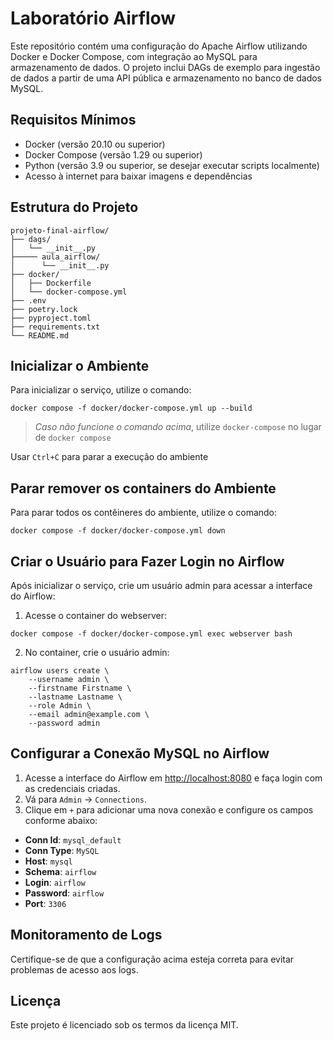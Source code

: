 # Laboratório Airflow

Este repositório contém uma configuração do Apache Airflow utilizando Docker e Docker Compose, com integração ao MySQL para armazenamento de dados. O projeto inclui DAGs de exemplo para ingestão de dados a partir de uma API pública e armazenamento no banco de dados MySQL.

## Requisitos Mínimos

- Docker (versão 20.10 ou superior)
- Docker Compose (versão 1.29 ou superior)
- Python (versão 3.9 ou superior, se desejar executar scripts localmente)
- Acesso à internet para baixar imagens e dependências

## Estrutura do Projeto

```
projeto-final-airflow/
├── dags/
│   └── __init__.py
├───── aula_airflow/
│      └── __init__.py
├── docker/
│   ├── Dockerfile
│   └── docker-compose.yml
├── .env
├── poetry.lock
├── pyproject.toml
├── requirements.txt
└── README.md
```

## Inicializar o Ambiente

Para inicializar o serviço, utilize o comando:

```shell
docker compose -f docker/docker-compose.yml up --build
```

> *Caso não funcione o comando acima*, utilize `docker-compose` no lugar de `docker compose`

Usar `Ctrl+C` para parar a execução do ambiente

## Parar remover os containers do Ambiente

Para parar todos os contêineres do ambiente, utilize o comando:
```shell
docker compose -f docker/docker-compose.yml down
```

## Criar o Usuário para Fazer Login no Airflow

Após inicializar o serviço, crie um usuário admin para acessar a interface do Airflow:

1. Acesse o container do webserver:

```shell
docker compose -f docker/docker-compose.yml exec webserver bash
```

2. No container, crie o usuário admin:

```shell
airflow users create \
    --username admin \
    --firstname Firstname \
    --lastname Lastname \
    --role Admin \
    --email admin@example.com \
    --password admin
```

## Configurar a Conexão MySQL no Airflow

1. Acesse a interface do Airflow em [http://localhost:8080](http://localhost:8080) e faça login com as credenciais criadas.
2. Vá para `Admin` -> `Connections`.
3. Clique em `+` para adicionar uma nova conexão e configure os campos conforme abaixo:

- **Conn Id**: `mysql_default`
- **Conn Type**: `MySQL`
- **Host**: `mysql`
- **Schema**: `airflow`
- **Login**: `airflow`
- **Password**: `airflow`
- **Port**: `3306`

## Monitoramento de Logs

Certifique-se de que a configuração acima esteja correta para evitar problemas de acesso aos logs.

## Licença

Este projeto é licenciado sob os termos da licença MIT.
